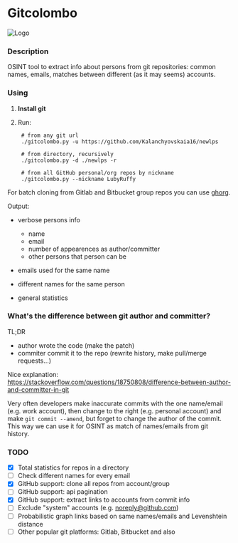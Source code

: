 # Gitcolombo

![Logo](https://avatars.mds.yandex.net/get-zen_doc/99101/pub_5d641327027a1500ad1d8cc2_5d6413cdf73d9d00adeba784/scale_600)

### Description

OSINT tool to extract info about persons from git repositories: common names, emails, matches between different (as it may seems) accounts.

### Using

1. **Install git**

2. Run:

        # from any git url
        ./gitcolombo.py -u https://github.com/Kalanchyovskaia16/newlps

        # from directory, recursively
        ./gitcolombo.py -d ./newlps -r

        # from all GitHub personal/org repos by nickname
        ./gitcolombo.py --nickname LubyRuffy

For batch cloning from Gitlab and Bitbucket group repos you can use [ghorg](https://github.com/gabrie30/ghorg).

Output:

- verbose persons info
  - name
  - email
  - number of appearences as author/committer 
  - other persons that person can be

- emails used for the same name
- different names for the same person
- general statistics

### What's the difference between git author and committer?

TL;DR

- author wrote the code (make the patch)
- commiter commit it to the repo (rewrite history, make pull/merge requests...)

Nice explanation: https://stackoverflow.com/questions/18750808/difference-between-author-and-committer-in-git

Very often developers make inaccurate commits with the one name/email (e.g. work account), then change to the right (e.g. personal account) and make `git commit --amend`, but forget to change the author of the commit.
This way we can use it for OSINT as match of names/emails from git history.

### TODO

- [x] Total statistics for repos in a directory
- [ ] Check different names for every email
- [x] GitHub support: clone all repos from account/group
- [ ] GitHub support: api pagination
- [x] GitHub support: extract links to accounts from commit info
- [ ] Exclude "system" accounts (e.g. noreply@github.com)
- [ ] Probabilistic graph links based on same names/emails and Levenshtein distance
- [ ] Other popular git platforms: Gitlab, Bitbucket and also
